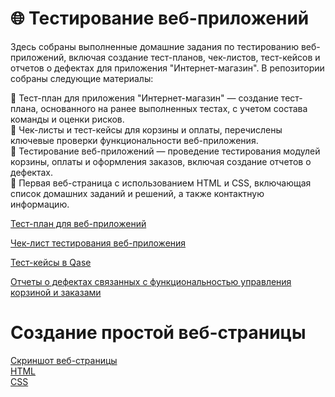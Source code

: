 # 🌐 Тестирование веб-приложений

Здесь собраны выполненные домашние задания по тестированию веб-приложений, включая создание тест-планов, чек-листов, тест-кейсов и отчетов о дефектах для приложения "Интернет-магазин". В репозитории собраны следующие материалы:

🔹 Тест-план для приложения "Интернет-магазин" — создание тест-плана, основанного на ранее выполненных тестах, с учетом состава команды и оценки рисков.<br>
🔹 Чек-листы и тест-кейсы для корзины и оплаты, перечислены ключевые проверки функциональности веб-приложения. <br>
🔹 Тестирование веб-приложений — проведение тестирования модулей корзины, оплаты и оформления заказов, включая создание отчетов о дефектах.<br>
🔹 Первая веб-страница с использованием HTML и CSS, включающая список домашних заданий и решений, а также контактную информацию.<br>


[Тест-план для веб-приложений](https://docs.google.com/spreadsheets/d/1TRKTnIDd5v0Oixn0Fp6QaCh6qx0FW8CJk3jUL2w3JC8/edit?usp=sharing)

[Чек-лист тестирования веб-приложения](https://docs.google.com/spreadsheets/d/1AmvS4KlSLcx_jHF8pydMjnAYZBRl22B71LUXPQp-OHA/edit?usp=sharing)

[Тест-кейсы в Qase](https://app.qase.io/project/G9?suite=245)

[Отчеты о дефектах связанных с функциональностью управления корзиной и заказами](https://docs.google.com/spreadsheets/d/1GOrZAV97wVuqnxqt9447DaMyT1EyYs7Ixx2KoQIrw1Y/edit?usp=sharing)

# Создание простой веб-страницы
[Скриншот веб-страницы](https://drive.google.com/file/d/1jdlkd2dSWPhJYTUI1FADeoimMmURhNJ5/view?usp=sharing)<br>
[HTML](https://github.com/padvoiskaya/web/blob/main/index.html)<br>
[CSS](https://github.com/padvoiskaya/web/blob/main/styles.css)<br>
